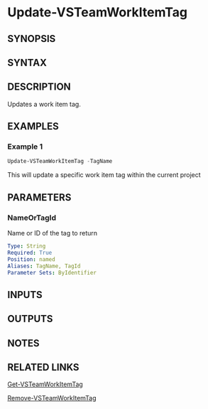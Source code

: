 <!-- #include "./common/header.md" -->

# Update-VSTeamWorkItemTag

## SYNOPSIS

<!-- #include "./synopsis/Get-VSTeamWorkItemTag.md" -->

## SYNTAX

## DESCRIPTION

Updates a work item tag.

## EXAMPLES

### Example 1

```powershell
Update-VSTeamWorkItemTag -TagName
```

This will update a specific work item tag within the current project

## PARAMETERS

<!-- #include "./params/projectName.md" -->

### NameOrTagId

Name or ID of the tag to return

```yaml
Type: String
Required: True
Position: named
Aliases: TagName, TagId
Parameter Sets: ByIdentifier
```

## INPUTS

## OUTPUTS

## NOTES

<!-- #include "./common/prerequisites.md" -->

## RELATED LINKS



[Get-VSTeamWorkItemTag](Get-VSTeamWorkItemTag.md)

[Remove-VSTeamWorkItemTag](Remove-VSTeamWorkItemTag.md)
